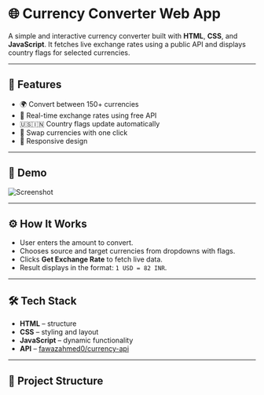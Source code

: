 # 🌐 Currency Converter Web App

A simple and interactive currency converter built with **HTML**, **CSS**, and **JavaScript**. It fetches live exchange rates using a public API and displays country flags for selected currencies.

---

## 🚀 Features

- 🌍 Convert between 150+ currencies
- 🔄 Real-time exchange rates using free API
- 🇺🇸🇮🇳 Country flags update automatically
- 🔁 Swap currencies with one click
- 📱 Responsive design

---

## 📸 Demo

![Screenshot](screenshot.png) 

---

## ⚙️ How It Works

- User enters the amount to convert.
- Chooses source and target currencies from dropdowns with flags.
- Clicks **Get Exchange Rate** to fetch live data.
- Result displays in the format: `1 USD = 82 INR`.

---

## 🛠️ Tech Stack

- **HTML** – structure
- **CSS** – styling and layout
- **JavaScript** – dynamic functionality
- **API** – [fawazahmed0/currency-api](https://github.com/fawazahmed0/currency-api)

---

## 📂 Project Structure

